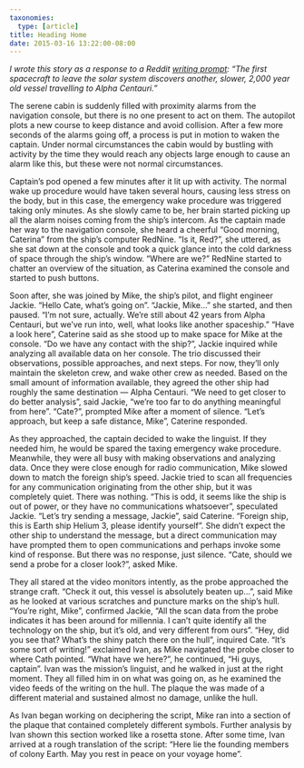 ```yaml
---
taxonomies:
  type: [article]
title: Heading Home
date: 2015-03-16 13:22:00-08:00
---
```

*I wrote this story as a response to a Reddit [writing prompt](http://redd.it/2z8w99): “The first spacecraft to leave the solar system discovers another, slower, 2,000 year old vessel travelling to Alpha Centauri.”*

The serene cabin is suddenly filled with proximity alarms from the navigation console, but there is no one present to act on them. The autopilot plots a new course to keep distance and avoid collision. After a few more seconds of the alarms going off, a process is put in motion to waken the captain. Under normal circumstances the cabin would by bustling with activity by the time they would reach any objects large enough to cause an alarm like this, but these were not normal circumstances.

Captain’s pod opened a few minutes after it lit up with activity. The normal wake up procedure would have taken several hours, causing less stress on the body, but in this case, the emergency wake procedure was triggered taking only minutes. As she slowly came to be, her brain started picking up all the alarm noises coming from the ship’s intercom. As the captain made her way to the navigation console, she heard a cheerful “Good morning, Caterina” from the ship’s computer RedNine. “Is it, Red?”, she uttered, as she sat down at the console and took a quick glance into the cold darkness of space through the ship’s window. “Where are we?” RedNine started to chatter an overview of the situation, as Caterina examined the console and started to push buttons.

Soon after, she was joined by Mike, the ship’s pilot, and flight engineer Jackie. “Hello Cate, what’s going on”. “Jackie, Mike…” she started, and then paused. “I’m not sure, actually. We’re still about 42 years from Alpha Centauri, but we’ve run into, well, what looks like another spaceship.” “Have a look here”, Caterine said as she stood up to make space for Mike at the console. “Do we have any contact with the ship?”, Jackie inquired while analyzing all available data on her console. The trio discussed their observations, possible approaches, and next steps. For now, they’ll only maintain the skeleton crew, and wake other crew as needed. Based on the small amount of information available, they agreed the other ship had roughly the same destination — Alpha Centauri. “We need to get closer to do better analysis”, said Jackie, “we’re too far to do anything meaningful from here”. “Cate?”, prompted Mike after a moment of silence. “Let’s approach, but keep a safe distance, Mike”, Caterine responded.

As they approached, the captain decided to wake the linguist. If they needed him, he would be spared the taxing emergency wake procedure. Meanwhile, they were all busy with making observations and analyzing data. Once they were close enough for radio communication, Mike slowed down to match the foreign ship’s speed. Jackie tried to scan all frequencies for any communication originating from the other ship, but it was completely quiet. There was nothing. “This is odd, it seems like the ship is out of power, or they have no communications whatsoever”, speculated Jackie. “Let’s try sending a message, Jackie”, said Caterine. “Foreign ship, this is Earth ship Helium 3, please identify yourself”. She didn’t expect the other ship to understand the message, but a direct communication may have prompted them to open communications and perhaps invoke some kind of response. But there was no response, just silence. “Cate, should we send a probe for a closer look?”, asked Mike.

They all stared at the video monitors intently, as the probe approached the strange craft. “Check it out, this vessel is absolutely beaten up…”, said Mike as he looked at various scratches and puncture marks on the ship’s hull. “You’re right, Mike”, confirmed Jackie, “All the scan data from the probe indicates it has been around for millennia. I can’t quite identify all the technology on the ship, but it’s old, and very different from ours”. “Hey, did you see that? What’s the shiny patch there on the hull”, inquired Cate. “It’s some sort of writing!” exclaimed Ivan, as Mike navigated the probe closer to where Cath pointed. “What have we here?”, he continued, “Hi guys, captain”. Ivan was the mission’s linguist, and he walked in just at the right moment. They all filled him in on what was going on, as he examined the video feeds of the writing on the hull. The plaque the was made of a different material and sustained almost no damage, unlike the hull.

As Ivan began working on deciphering the script, Mike ran into a section of the plaque that contained completely different symbols. Further analysis by Ivan shown this section worked like a rosetta stone. After some time, Ivan arrived at a rough translation of the script: “Here lie the founding members of colony Earth. May you rest in peace on your voyage home”.

